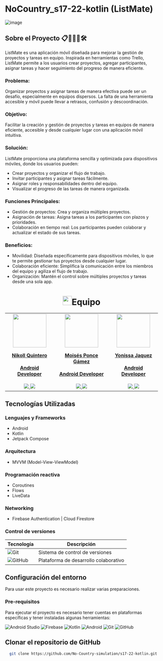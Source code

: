 # NoCountry_s17-22-kotlin (ListMate)
<div>
  <img aling="center" src="https://github.com/No-Country-simulation/s17-22-kotlin/blob/nikollquinteroc/readme/app/src/main/res/drawable/listmate.png" alt="image">
</div>

## Sobre el Proyecto 📋📱👥💼🛠️

ListMate es una aplicación móvil diseñada para mejorar la gestión de proyectos y tareas en equipo.
Inspirada en herramientas como Trello, ListMate permite a los usuarios crear proyectos, agregar
participantes, asignar tareas y hacer seguimiento del progreso de manera eficiente.

### Problema:

Organizar proyectos y asignar tareas de manera efectiva puede ser un desafío, especialmente
en equipos dispersos. La falta de una herramienta accesible y móvil puede llevar a retrasos,
confusión y descoordinación.

### Objetivo:

Facilitar la creación y gestión de proyectos y tareas en equipos de manera eficiente, accesible
y desde cualquier lugar con una aplicación móvil intuitiva.

### Solución:

ListMate proporciona una plataforma sencilla y optimizada para dispositivos móviles, donde los
usuarios pueden:

* Crear proyectos y organizar el flujo de trabajo.
* Invitar participantes y asignar tareas fácilmente.
* Asignar roles y responsabilidades dentro del equipo.
* Visualizar el progreso de las tareas de manera organizada.

### Funciones Principales:

* Gestión de proyectos: Crea y organiza múltiples proyectos.
* Asignación de tareas: Asigna tareas a los participantes con plazos y prioridades.
* Colaboración en tiempo real: Los participantes pueden colaborar y actualizar el estado de sus
  tareas.

### Beneficios:

* Movilidad: Diseñada específicamente para dispositivos móviles, lo que te permite gestionar tus
  proyectos desde cualquier lugar.
* Colaboración eficiente: Simplifica la comunicación entre los miembros del equipo y agiliza el
  flujo de trabajo.
* Organización: Mantén el control sobre múltiples proyectos y tareas desde una sola app.

<!-- TEAMS -->

<h1 align="center"> 
<img src="https://media1.giphy.com/media/gF2m2JOyGReppog8hU/giphy.gif" width="30px">Equipo
</h1>

<table>
  <tr>
    <td>
      <div align="center">
        <a href="https://github.com/nikollquinteroc" target="_blank" rel="author">
          <img width="110" src="https://github.com/No-Country-simulation/s17-22-kotlin/blob/nikollquinteroc/readme/app/src/main/res/drawable/nikoll.png"/>
        </a>
        <a href="https://github.com/nikollquinteroc" target="_blank" rel="author">
          <h4 style="margin-top: 1rem;">Nikoll Quintero</h4>
          <h4 style="margin-top: 1rem;">Android Developer</h4>
        </a>
        <a href="https://github.com/nikollquinteroc" target="_blank">
          <img src="https://img.shields.io/static/v1?style=for-the-badge&message=GitHub&color=172B4D&logo=GitHub&logoColor=FFFFFF&label="/>
        </a>
        <a href="https://www.linkedin.com/in/nikollquinteroc/" target="_blank">
          <img src="https://img.shields.io/badge/linkedin%20-%230077B5.svg?&style=for-the-badge&logo=linkedin&logoColor=white"/>
        </a>
      </div>
    </td>
    <td>
      <div align="center">
        <a href="https://github.com/poncegamez1" target="_blank" rel="author">
          <img width="110" src="https://github.com/No-Country-simulation/s17-22-kotlin/blob/nikollquinteroc/readme/app/src/main/res/drawable/moises.png"/>
        </a>
        <a href="https://github.com/poncegamez1" target="_blank" rel="author">
          <h4 style="margin-top: 1rem;">Moisés Ponce Gámez</h4>
          <h4 style="margin-top: 1rem;">Android Developer</h4>
        </a>
        <a href="https://github.com/poncegamez1" target="_blank">
          <img src="https://img.shields.io/static/v1?style=for-the-badge&message=GitHub&color=172B4D&logo=GitHub&logoColor=FFFFFF&label="/>
        </a>
        <a href="https://www.linkedin.com/in/mois%C3%A9s-ponce-g%C3%A1mez/" target="_blank">
          <img src="https://img.shields.io/badge/linkedin%20-%230077B5.svg?&style=for-the-badge&logo=linkedin&logoColor=white"/>
        </a>
      </div>
    </td>
    <td>
      <div align="center">
        <a href="https://github.com/YoniJaquez" target="_blank" rel="author">
          <img width="110" src="https://github.com/No-Country-simulation/s17-22-kotlin/blob/nikollquinteroc/readme/app/src/main/res/drawable/yonissa.png"/>
        </a>
        <a href="https://github.com/YoniJaquez" target="_blank" rel="author">
          <h4 style="margin-top: 1rem;">Yonissa Jaquez</h4>
          <h4 style="margin-top: 1rem;">Android Developer</h4>
        </a>
        <a href="https://github.com/YoniJaquez" target="_blank">
          <img src="https://img.shields.io/static/v1?style=for-the-badge&message=GitHub&color=172B4D&logo=GitHub&logoColor=FFFFFF&label="/>
        </a>
        <a href="https://www.linkedin.com/in/yonijaquez/">
          <img src="https://img.shields.io/badge/linkedin%20-%230077B5.svg?&style=for-the-badge&logo=linkedin&logoColor=white"/>
        </a>
      </div>
    </td>
  </tr>
</table>

## Tecnologías Utilizadas

### Lenguajes y Frameworks

* Android
* Kotlin
* Jetpack Compose

### Arquitectura

* MVVM (Model-View-ViewModel)

### Programación reactiva

* Coroutines
* Flows
* LiveData

### Networking

* Firebase Authentication | Cloud Firestore


### Control de versiones

| Tecnología                                                                                                   | Descripción                           |
|--------------------------------------------------------------------------------------------------------------|---------------------------------------|
| ![Git](https://img.shields.io/badge/git-%23F05033.svg?style=for-the-badge&logo=git&logoColor=white)          | Sistema de control de versiones       |
| ![GitHub](https://img.shields.io/badge/github-%23121011.svg?style=for-the-badge&logo=github&logoColor=white) | Plataforma de desarrollo colaborativo |


## Configuración del entorno

Para usar este proyecto es necesario realizar varias preparaciones.

<a id= "prerrequisitos"></a>

### Pre-requisitos

Para ejecutar el proyecto es necesario tener cuentas en plataformas específicas y tener instaladas
algunas herramientas:

![Android Studio](https://img.shields.io/badge/android%20studio-346ac1?style=for-the-badge&logo=android%20studio&logoColor=white)
![Firebase](https://img.shields.io/badge/firebase-a08021?style=for-the-badge&logo=firebase&logoColor=ffcd34)
![Kotlin](https://img.shields.io/badge/kotlin-%237F52FF.svg?style=for-the-badge&logo=kotlin&logoColor=white)
![Android](https://img.shields.io/badge/Android-3DDC84?style=for-the-badge&logo=android&logoColor=white)
![Git](https://img.shields.io/badge/git-%23F05033.svg?style=for-the-badge&logo=git&logoColor=white)
![GitHub](https://img.shields.io/badge/github-%23121011.svg?style=for-the-badge&logo=github&logoColor=white)

## Clonar el repositorio de GitHub

```bash
  git clone https://github.com/No-Country-simulation/s17-22-kotlin.git
```